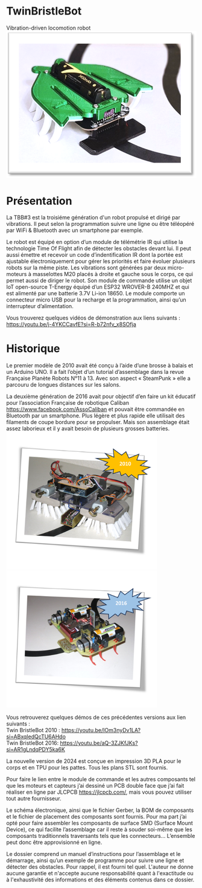 # TwinBristleBot
Vibration-driven locomotion robot <br />
![TBB3.png](img/TBB2024.png)

# Présentation
La TBB#3 est la troisiéme génération d'un robot propulsé et dirigé par vibrations. Il peut selon la programmation suivre une ligne ou être téléopéré par WiFi & Bluetooth avec un smartphone par exemple.

Le robot est équipé en option d’un module de télémétrie IR qui utilise la technologie Time Of Flight afin de détecter les obstacles devant lui.  Il peut aussi émettre et recevoir un code d’indentification IR dont la portée est ajustable électroniquement pour gérer les priorités et faire évoluer plusieurs robots sur la même piste. Les vibrations sont générées par deux micro-moteurs à masselottes M20 placés à droite et gauche sous le corps, ce qui permet aussi de diriger le robot. Son module de commande utilise un objet IoT open-source T-Energy équipé d’un ESP32 WROVER-B 240MHZ et qui est alimenté par une batterie 3.7V Li-ion 18650. Le module comporte un connecteur micro USB pour la recharge et la programmation, ainsi qu’un interrupteur d’alimentation.

Vous trouverez quelques vidéos de démonstration aux liens suivants :<br /> 
https://youtu.be/j-4YKCCavfE?si=R-b72nfv_x8SOfja 

# Historique
Le premier modèle de 2010 avait été conçu à l’aide d’une brosse à balais et un Arduino UNO. Il a fait l’objet d’un tutorial d’assemblage dans la revue Française Planète Robots N°11 à 13. Avec son aspect « SteamPunk » elle a parcouru de longues distances sur les salons.

La deuxième génération de 2016 avait pour objectif d’en faire un kit éducatif pour l’association Française de robotique Caliban https://www.facebook.com/AssoCaliban et pouvait être commandée en Bluetooth par un smartphone. Plus légère et plus rapide elle utilisait des filaments de coupe bordure pour se propulser. Mais son assemblage était assez laborieux et il y avait besoin de plusieurs grosses batteries.
<img src="img/TBB2010.png" width="400"> <img src="img/TBB2016.png" width="400">

Vous retrouverez quelques démos de ces précédentes versions aux lien suivants :<br />
Twin BristleBot 2010 : https://youtu.be/IOm3nyDv1LA?si=ABxqIedQcTU6AHdo <br />
Twin BristleBot 2016: https://youtu.be/aQ-3ZJKfJKs?si=AR1gLndqPDY5ka6K

La nouvelle version de 2024 est conçue en impression 3D PLA pour le corps et en TPU pour les pattes. Tous les plans STL sont fournis.

Pour faire le lien entre le module de commande et les autres composants tel que les moteurs et capteurs j’ai dessiné un PCB double face que j’ai fait réaliser en ligne par JLCPCB https://jlcpcb.com/, mais vous pouvez utiliser tout autre fournisseur. 

Le schéma électronique, ainsi que le fichier Gerber, la BOM de composants et le fichier de placement des composants sont fournis. Pour ma part j’ai opté pour faire assembler les composants de surface SMD (Surface Mount Device), ce qui facilite l’assemblage car il reste à souder soi-même que les composants traditionnels traversants tels que les connecteurs… L’ensemble peut donc être approvisionné en ligne.

Le dossier comprend un manuel d’instructions pour l’assemblage et le démarrage, ainsi qu’un exemple de programme pour suivre une ligne et détecter des obstacles. Pour rappel, il est fourni tel quel. L'auteur ne donne aucune garantie et n'accepte aucune responsabilité quant à l'exactitude ou à l'exhaustivité des informations et des éléments contenus dans ce dossier.
